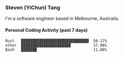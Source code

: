 ### Steven (YiChun) Tang

I'm a software engineer based in Melbourne, Australia.

#### Personal Coding Activity (past 7 days)
```
Rust   ▓▓▓▓▓▓▓▓▓▓▓▓▓▓▓▓▓▓▓▓▓▓▓▓▓▓▓▓▓▓  50.17%
other  ▓▓▓▓▓▓▓▓▓▓▓▓▓▓▓▓▓▓▓▓▓▓          37.96%
Bash   ▓▓▓▓▓▓▓                         11.88%
```
